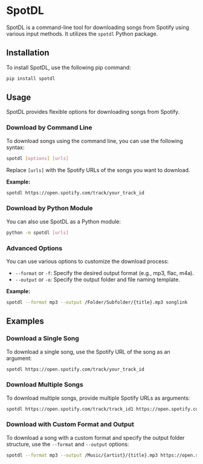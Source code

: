 # SpotDL

SpotDL is a command-line tool for downloading songs from Spotify using various input methods. It utilizes the `spotdl` Python package.

## Installation

To install SpotDL, use the following pip command:

```sh
pip install spotdl
```

## Usage

SpotDL provides flexible options for downloading songs from Spotify.

### Download by Command Line

To download songs using the command line, you can use the following syntax:

```sh
spotdl [options] [urls]
```

Replace `[urls]` with the Spotify URLs of the songs you want to download.

**Example:**
```sh
spotdl https://open.spotify.com/track/your_track_id
```

### Download by Python Module

You can also use SpotDL as a Python module:

```sh
python -m spotdl [urls]
```

### Advanced Options

You can use various options to customize the download process:

- `--format` or `-f`: Specify the desired output format (e.g., mp3, flac, m4a).
- `--output` or `-o`: Specify the output folder and file naming template.

**Example:**
```sh
spotdl --format mp3 --output /Folder/Subfolder/{title}.mp3 songlink
```

## Examples

### Download a Single Song

To download a single song, use the Spotify URL of the song as an argument:

```sh
spotdl https://open.spotify.com/track/your_track_id
```

### Download Multiple Songs

To download multiple songs, provide multiple Spotify URLs as arguments:

```sh
spotdl https://open.spotify.com/track/track_id1 https://open.spotify.com/track/track_id2
```

### Download with Custom Format and Output

To download a song with a custom format and specify the output folder structure, use the `--format` and `--output` options:

```sh
spotdl --format mp3 --output /Music/{artist}/{title}.mp3 https://open.spotify.com/track/your_track_id
```



